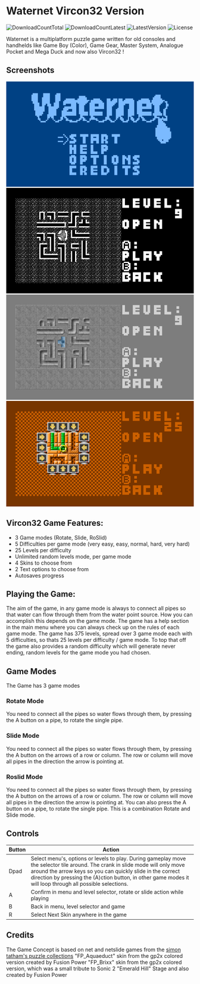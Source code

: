 # Waternet Vircon32 Version
![DownloadCountTotal](https://img.shields.io/github/downloads/joyrider3774/waternet_vircon32/total?label=total%20downloads&style=plastic) ![DownloadCountLatest](https://img.shields.io/github/downloads/joyrider3774/waternet_vircon32/latest/total?style=plastic) ![LatestVersion](https://img.shields.io/github/v/tag/joyrider3774/waternet_vircon32?label=Latest%20version&style=plastic) ![License](https://img.shields.io/github/license/joyrider3774/waternet_vircon32?style=plastic)

Waternet is a multiplatform puzzle game written for old consoles and handhelds like Game Boy (Color), Game Gear, Master System, Analogue Pocket and Mega Duck and now also Vircon32 !

## Screenshots
![screenshot 1](screenshots/screenshot1.png)
![screenshot 2](screenshots/screenshot2.png)
![screenshot 3](screenshots/screenshot3.png)
![screenshot 4](screenshots/screenshot4.png)

## Vircon32 Game Features:
- 3 Game modes (Rotate, Slide, RoSlid)
- 5 Difficulties per game mode (very easy, easy, normal, hard, very hard)
- 25 Levels per difficulty
- Unlimited random levels mode, per game mode
- 4 Skins to choose from
- 2 Text options to choose from
- Autosaves progress

## Playing the Game:
The aim of the game, in any game mode is always to connect all pipes so that water can flow through them from the water point source. How you can accomplish this depends on the game mode. The game has a help section in the main menu where you can always check up on the rules of each game mode. The game has 375 levels, spread over 3 game mode each with 5 difficulties, so thats 25 levels per difficulty / game mode. To top that off the game also provides a random difficulty which will generate never ending, random levels for the game mode you had chosen.

## Game Modes
The Game has 3 game modes

### Rotate Mode
You need to connect all the pipes so water flows through them, by pressing the A button on a pipe, to rotate the single pipe.

### Slide Mode
You need to connect all the pipes so water flows through them, by pressing the A  button on the arrows of a row or column. The row or column will move all pipes in the direction the arrow is pointing at.

### Roslid Mode
You need to connect all the pipes so water flows through them, by pressing the A button on the arrows of a row or column. The row or column will move all pipes in the direction the arrow is pointing at. You can also press the A button on a pipe, to rotate the single pipe. This is a combination Rotate and Slide mode.

## Controls

| Button | Action |
| ------ | ------ |
| Dpad | Select menu's, options or levels to play. During gameplay move the selector tile around. The crank in slide mode will only move around the arrow keys so you can quickly slide in the correct direction by pressing the (A)ction button, in other game modes it will loop through all possible selections. |
| A | Confirm in menu and level selector, rotate or slide action while playing |
| B | Back in menu, level selector and game |
| R | Select Next Skin anywhere in the game |

## Credits
The Game Concept is based on net and netslide games from the [simon tatham's puzzle collections](https://www.chiark.greenend.org.uk/~sgtatham/puzzles/)
"FP_Aquaeduct" skin from the gp2x colored version created by Fusion Power
"FP_Brixx" skin from the gp2x colored version, which was a small tribute to Sonic 2 "Emerald Hill" Stage and also created by Fusion Power